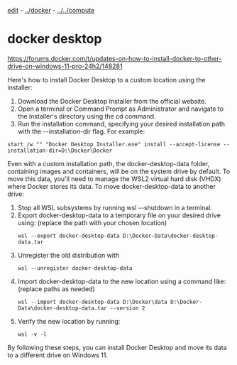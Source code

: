 [edit](https://github.com/2cld/netstack/edit/master/docs/lan/compute/docker/dockerdesktop.md) - [../docker](../) - [../../compute](../../)
# docker desktop

https://forums.docker.com/t/updates-on-how-to-install-docker-to-other-drive-on-windows-11-pro-24h2/148281



Here's how to install Docker Desktop to a custom location using the installer:
1. Download the Docker Desktop Installer from the official website.
2. Open a terminal or Command Prompt as Administrator and navigate to the installer's directory using the cd command.
3. Run the installation command, specifying your desired installation path with the --installation-dir flag. For example:
  ```
  start /w "" "Docker Desktop Installer.exe" install --accept-license --installation-dir=D:\Docker\Docker
  ```

Even with a custom installation path, the docker-desktop-data folder, containing images and containers, will be on the system drive by default. To move this data, you'll need to manage the WSL2 virtual hard disk (VHDX) where Docker stores its data. 
To move docker-desktop-data to another drive:
1. Stop all WSL subsystems by running wsl --shutdown in a terminal.
2. Export docker-desktop-data to a temporary file on your desired drive using: (replace the path with your chosen location)
   ```
   wsl --export docker-desktop-data D:\Docker-Data\docker-desktop-data.tar 
   ```
4. Unregister the old distribution with
   ```
   wsl --unregister docker-desktop-data
   ```
5. Import docker-desktop-data to the new location using a command like: (replace paths as needed)
   ```
   wsl --import docker-desktop-data D:\Docker\data D:\Docker-Data\docker-desktop-data.tar --version 2 
   ```
6. Verify the new location by running:
   ```
   wsl -v -l
   ```
By following these steps, you can install Docker Desktop and move its data to a different drive on Windows 11. 
